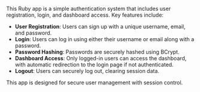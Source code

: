 This Ruby app is a simple authentication system that includes user registration, login, and dashboard access. Key features include:

- **User Registration**: Users can sign up with a unique username, email, and password.
- **Login**: Users can log in using either their username or email along with a password.
- **Password Hashing**: Passwords are securely hashed using BCrypt.
- **Dashboard Access**: Only logged-in users can access the dashboard, with automatic redirection to the login page if not authenticated.
- **Logout**: Users can securely log out, clearing session data.

This app is designed for secure user management with session control.
